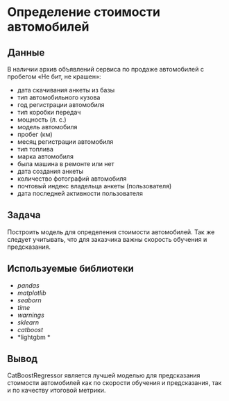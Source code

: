 # Определение стоимости автомобилей

## Данные

В наличии архив объявлений сервиса по продаже автомобилей с пробегом «Не бит, не крашен»:
- дата скачивания анкеты из базы
- тип автомобильного кузова
- год регистрации автомобиля
- тип коробки передач
- мощность (л. с.)
- модель автомобиля
- пробег (км)
- месяц регистрации автомобиля
- тип топлива
- марка автомобиля
- была машина в ремонте или нет
- дата создания анкеты
- количество фотографий автомобиля
- почтовый индекс владельца анкеты (пользователя)
- дата последней активности пользователя

## Задача

Построить модель для определения стоимости автомобилей. Так же следует учитывать, что для заказчика важны скорость обучения и предсказания.

## Используемые библиотеки
- *pandas*
- *matplotlib*
- *seaborn*
- *time*
- *warnings*
- *sklearn*
- *catboost*
- *lightgbm *

## Вывод

CatBoostRegressor является лучшей моделью для предсказания стоимости автомобилей как по скорости обучения и предсказания, так и по качеству итоговой метрики.
